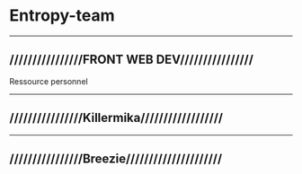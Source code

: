 # Entropy-team
---------------------------------------------
////////////////FRONT WEB DEV////////////////
---------------------------------------------
Ressource personnel





---------------------------------------------
////////////////Killermika//////////////////
---------------------------------------------
---------------------------------------------
////////////////Breezie/////////////////////
---------------------------------------------
